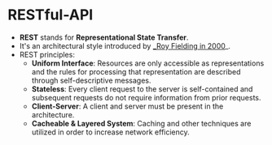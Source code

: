 # RESTful-API
* **REST** stands for **Representational State Transfer**. 
* It's an architectural style introduced by [_Roy Fielding in 2000](https://www.ics.uci.edu/~fielding/pubs/dissertation/fielding_dissertation.pdf)_.
* REST principles: 
  * __Uniform Interface__: Resources are only accessible as representations and the rules for processing that representation are described through self-descriptive messages.
  * __Stateless__: Every client request to the server is self-contained and subsequent requests do not require information from prior requests.
  * __Client-Server__: A client and server must be present in the architecture.
  * __Cacheable & Layered System__: Caching and other techniques are utilized in order to increase network efficiency.
